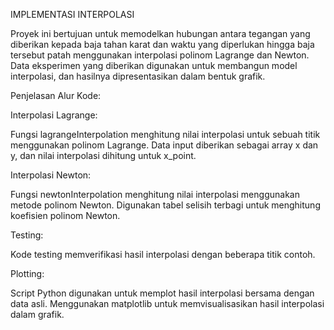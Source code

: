 IMPLEMENTASI INTERPOLASI

Proyek ini bertujuan untuk memodelkan hubungan antara tegangan yang diberikan kepada baja tahan karat dan waktu yang diperlukan hingga baja tersebut patah menggunakan interpolasi polinom Lagrange dan Newton. Data eksperimen yang diberikan digunakan untuk membangun model interpolasi, dan hasilnya dipresentasikan dalam bentuk grafik.

Penjelasan Alur Kode:

Interpolasi Lagrange:

Fungsi lagrangeInterpolation menghitung nilai interpolasi untuk sebuah titik menggunakan polinom Lagrange.
Data input diberikan sebagai array x dan y, dan nilai interpolasi dihitung untuk x_point.

Interpolasi Newton:

Fungsi newtonInterpolation menghitung nilai interpolasi menggunakan metode polinom Newton.
Digunakan tabel selisih terbagi untuk menghitung koefisien polinom Newton.

Testing:

Kode testing memverifikasi hasil interpolasi dengan beberapa titik contoh.

Plotting:

Script Python digunakan untuk memplot hasil interpolasi bersama dengan data asli.
Menggunakan matplotlib untuk memvisualisasikan hasil interpolasi dalam grafik.